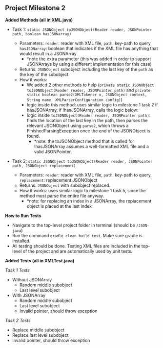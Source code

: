 **Project Milestone 2**
--
**Added Methods (all in XML.java)**
- Task 1: `static JSONObject toJSONObject(Reader reader, JSONPointer path, boolean hasJSONarray) `
    - Parameters: `reader`: reader with XML file, `path`: key-path to query, `hasJSONarray`: boolean that indicates if the XML file has anything that would result in a JSONArray
        - *note the extra parameter (this was added in order to support JSONArrays by using a different implementation for this case)
    - Returns: `JSONObject` subobject including the last key of the `path` as the key of the subobject
    - How it works: 
        - We added 2 other methods to help (`private static JSONObject toJSONObject(Reader reader, JSONPointer path)` and `private static boolean parse2(XMLTokener x, JSONObject context, String name, XMLParserConfiguration config)`)
        - logic inside this method: uses similar logic to milestone 1 task 2 if hasJSONArray, if !hasJSONArray, calls the logic below:
        - logic inside `toJSONObject(Reader reader, JSONPointer path)`: finds the location of the last key in the path, then parses the relevant JSONObject using `parse2`, which throws a FinishedParsingException once the end of the JSONObject is found.
            - *note: the toJSONObject method that is called for !hasJSONArray assumes a well-formatted XML file and a valid JSONPointer.
 
- Task 2: `static JSONObject toJSONObject(Reader reader, JSONPointer path, JSONObject replacement) `
    - Parameters: `reader`: reader with XML file, `path`: key-path to query, `replacement`: replacement JSONObject
    - Returns: `JSONObject` with subobject replaced.
    - How it works: uses similar logic to milestone 1 task 5, since the method must parse the entire file anyway.  
        - *note: for replacing an index in a JSONArray, the replacement object is placed at the last index

**How to Run Tests**
- Navigate to the top-level project folder in terminal (should be `/JSON-java`)
- Run the command `gradle clean build test`. Make sure gradle is installed.
- All testing should be done. Testing XML files are included in the top-level of the project and are automatically used by unit tests.

**Added Tests (all in XMLTest.java)**  

_Task 1 Tests_  
- Without JSONArray
     - Random middle subobject
     - Last level subobject
- With JSONArray
     - Random middle subobject
     - Last level subobject
     - Invalid pointer, should throw exception
    

_Task 2 Tests_
- Replace middle subobject
- Replace last level subobject
- Invalid pointer, should throw exception